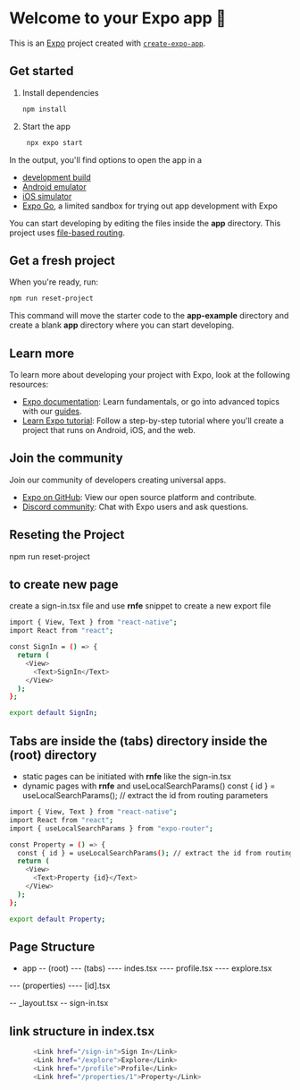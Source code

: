 # Welcome to your Expo app 👋

This is an [Expo](https://expo.dev) project created with [`create-expo-app`](https://www.npmjs.com/package/create-expo-app).

## Get started

1. Install dependencies

   ```bash
   npm install
   ```

2. Start the app

   ```bash
    npx expo start
   ```

In the output, you'll find options to open the app in a

- [development build](https://docs.expo.dev/develop/development-builds/introduction/)
- [Android emulator](https://docs.expo.dev/workflow/android-studio-emulator/)
- [iOS simulator](https://docs.expo.dev/workflow/ios-simulator/)
- [Expo Go](https://expo.dev/go), a limited sandbox for trying out app development with Expo

You can start developing by editing the files inside the **app** directory. This project uses [file-based routing](https://docs.expo.dev/router/introduction).

## Get a fresh project

When you're ready, run:

```bash
npm run reset-project
```

This command will move the starter code to the **app-example** directory and create a blank **app** directory where you can start developing.

## Learn more

To learn more about developing your project with Expo, look at the following resources:

- [Expo documentation](https://docs.expo.dev/): Learn fundamentals, or go into advanced topics with our [guides](https://docs.expo.dev/guides).
- [Learn Expo tutorial](https://docs.expo.dev/tutorial/introduction/): Follow a step-by-step tutorial where you'll create a project that runs on Android, iOS, and the web.

## Join the community

Join our community of developers creating universal apps.

- [Expo on GitHub](https://github.com/expo/expo): View our open source platform and contribute.
- [Discord community](https://chat.expo.dev): Chat with Expo users and ask questions.

## Reseting the Project

npm run reset-project

## to create new page

create a sign-in.tsx file and use **rnfe** snippet to create a new export file

```bash
import { View, Text } from "react-native";
import React from "react";

const SignIn = () => {
  return (
    <View>
      <Text>SignIn</Text>
    </View>
  );
};

export default SignIn;
```

## Tabs are inside the (tabs) directory inside the (root) directory

- static pages can be initiated with **rnfe** like the sign-in.tsx
- dynamic pages with **rnfe** and useLocalSearchParams()
  const { id } = useLocalSearchParams(); // extract the id from routing parameters

```bash
import { View, Text } from "react-native";
import React from "react";
import { useLocalSearchParams } from "expo-router";

const Property = () => {
  const { id } = useLocalSearchParams(); // extract the id from routing parameters
  return (
    <View>
      <Text>Property {id}</Text>
    </View>
  );
};

export default Property;

```

## Page Structure

- app
  -- (root)
  --- (tabs)
  ---- indes.tsx
  ---- profile.tsx
  ---- explore.tsx

--- (properties)
---- [id].tsx

-- \_layout.tsx
-- sign-in.tsx

## link structure in index.tsx

```bash
      <Link href="/sign-in">Sign In</Link>
      <Link href="/explore">Explore</Link>
      <Link href="/profile">Profile</Link>
      <Link href="/properties/1">Property</Link>
```
